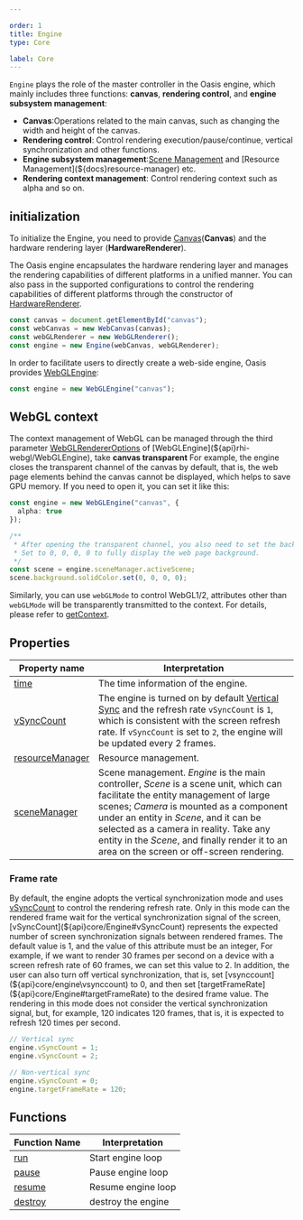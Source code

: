 ```yaml
---

order: 1
title: Engine
type: Core

label: Core
---
```


`Engine` plays the role of the master controller in the Oasis engine, which mainly includes three functions: **canvas**, **rendering control**, and **engine subsystem management**:

- **Canvas**:Operations related to the main canvas, such as changing the width and height of the canvas.
- **Rendering control**: Control rendering execution/pause/continue, vertical synchronization and other functions.
- **Engine subsystem management**:[Scene Management](${docs}scene) and [Resource Management](${docs}resource-manager) etc.
- **Rendering context management**: Control rendering context such as alpha and so on.

## initialization

To initialize the Engine, you need to provide [Canvas](${docs}canvas)(**Canvas**) and the hardware rendering layer (**HardwareRenderer**).

The Oasis engine encapsulates the hardware rendering layer and manages the rendering capabilities of different platforms in a unified manner. You can also pass in the supported configurations to control the rendering capabilities of different platforms through the constructor of [HardwareRenderer](${api}core/IHardwareRenderer).

```typescript
const canvas = document.getElementById("canvas");
const webCanvas = new WebCanvas(canvas);
const webGLRenderer = new WebGLRenderer();
const engine = new Engine(webCanvas, webGLRenderer);
```

In order to facilitate users to directly create a web-side engine, Oasis provides [WebGLEngine](${api}rhi-webgl/WebGLEngine):

```typescript
const engine = new WebGLEngine("canvas");
```


## WebGL context

The context management of WebGL can be managed through the third parameter [WebGLRendererOptions](${api}rhi-webgl/WebGLRendererOptions) of [WebGLEngine](${api}rhi-webgl/WebGLEngine), take **canvas transparent** For example, the engine closes the transparent channel of the canvas by default, that is, the web page elements behind the canvas cannot be displayed, which helps to save GPU memory. If you need to open it, you can set it like this:

```typescript
const engine = new WebGLEngine("canvas", {
  alpha: true
});

/**
 * After opening the transparent channel, you also need to set the background color to decide how to blend with the web page background.
 * Set to 0, 0, 0, 0 to fully display the web page background.
 */
const scene = engine.sceneManager.activeScene;
scene.background.solidColor.set(0, 0, 0, 0);
```

Similarly, you can use `webGLMode` to control WebGL1/2, attributes other than `webGLMode` will be transparently transmitted to the context. For details, please refer to [getContext](https://developer.mozilla.org/en-US/docs/Web/API/HTMLCanvasElement/getContext#parameters).

## Properties

| Property name                                        | Interpretation                                               |
| ---------------------------------------------------- | ------------------------------------------------------------ |
| [time](${api}core/Engine#time)                       | The time information of the engine.                          |
| [vSyncCount](${api}core/Engine#vSyncCount)           | The engine is turned on by default [Vertical Sync](https://baike.baidu.com/item/%E5%9E%82%E7%9B%B4%E5%90%8C%E6%AD%A5/7263524?fromtitle=V-Sync&fromid=691778) and the refresh rate `vSyncCount` is `1`, which is consistent with the screen refresh rate. If `vSyncCount` is set to `2`, the engine will be updated every 2 frames. |
| [resourceManager](${api}core/Engine#resourceManager) | Resource management.                                         |
| [sceneManager](${api}core/Engine#sceneManager)       | Scene management. _Engine_ is the main controller, _Scene_ is a scene unit, which can facilitate the entity management of large scenes; _Camera_ is mounted as a component under an entity in _Scene_, and it can be selected as a camera in reality. Take any entity in the _Scene_, and finally render it to an area on the screen or off-screen rendering. |

### Frame rate

By default, the engine adopts the vertical synchronization mode and uses [vSyncCount](${api}core/Engine#vSyncCount)  to control the rendering refresh rate. Only in this mode can the rendered frame wait for the vertical synchronization signal of the screen, [vSyncCount](${api}core/Engine#vSyncCount)  represents the expected number of screen synchronization signals between rendered frames. The default value is 1, and the value of this attribute must be an integer, For example, if we want to render 30 frames per second on a device with a screen refresh rate of 60 frames, we can set this value to 2.
In addition, the user can also turn off vertical synchronization, that is, set [vsynccount] (${api}core/engine\vsynccount) to 0, and then set [targetFrameRate](${api}core/Engine#targetFrameRate) to the desired frame value. The rendering in this mode does not consider the vertical synchronization signal, but, for example, 120 indicates 120 frames, that is, it is expected to refresh 120 times per second.

```typescript
// Vertical sync
engine.vSyncCount = 1;
engine.vSyncCount = 2;

// Non-vertical sync
engine.vSyncCount = 0;
engine.targetFrameRate = 120;
```

## Functions

| Function Name                        | Interpretation     |
| ------------------------------------ | ------------------ |
| [run](${api}core/Engine#run)         | Start engine loop  |
| [pause](${api}core/Engine#pause)     | Pause  engine loop |
| [resume](${api}core/Engine#resume)   | Resume engine loop |
| [destroy](${api}core/Engine#destroy) | destroy the engine |
